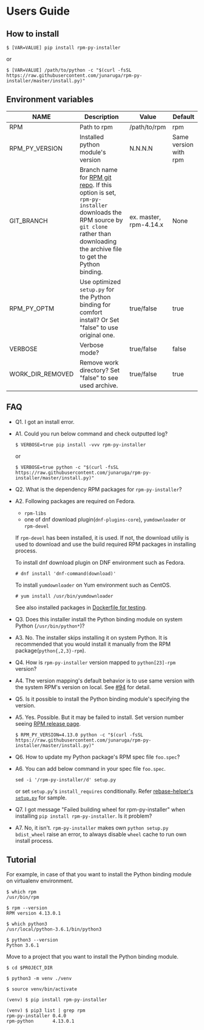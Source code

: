 # Users Guide

## How to install

```
$ [VAR=VALUE] pip install rpm-py-installer
```
or

```
$ [VAR=VALUE] /path/to/python -c "$(curl -fsSL https://raw.githubusercontent.com/junaruga/rpm-py-installer/master/install.py)"
```

## Environment variables

| NAME | Description | Value | Default |
| ---- | ----------- | ----- | ------- |
| RPM | Path to rpm | /path/to/rpm | rpm |
| RPM_PY_VERSION | Installed python module's version | N.N.N.N |  Same version with rpm |
| GIT_BRANCH | Branch name for [RPM git repo](https://github.com/rpm-software-management/rpm). If this option is set, `rpm-py-installer` downloads the RPM source by `git clone` rather than downloading the archive file to get the Python binding. | ex. master, rpm-4.14.x | None |
| RPM_PY_OPTM | Use optimized `setup.py` for the Python binding for comfort install? Or Set "false" to use original one. | true/false | true |
| VERBOSE | Verbose mode? | true/false | false |
| WORK_DIR_REMOVED | Remove work directory? Set "false" to see used archive. | true/false | true |


## FAQ

- Q1. I got an install error.
- A1. Could you run below command and check outputted log?

  ```
  $ VERBOSE=true pip install -vvv rpm-py-installer
  ```

  or

  ```
  $ VERBOSE=true python -c "$(curl -fsSL https://raw.githubusercontent.com/junaruga/rpm-py-installer/master/install.py)"
  ```

- Q2. What is the dependency RPM packages for `rpm-py-installer`?
- A2. Following packages are required on Fedora.
  - `rpm-libs`
  - one of dnf download plugin(`dnf-plugins-core`), `yumdownloader` or `rpm-devel`

  If `rpm-devel` has been installed, it is used. If not, the download utiliy is used to download and use the build required RPM packages in installing process.

  To install dnf download plugin on DNF environment such as Fedora.

  ```
  # dnf install 'dnf-command(download)'
  ```

  To install `yumdownloader` on Yum environment such as CentOS.

  ```
  # yum install /usr/bin/yumdownloader
  ```

  See also installed packages in [Dockerfile for testing](../.travis/Dockerfile).


- Q3. Does this installer install the Python binding module on system Python (`/usr/bin/python*`)?
- A3. No. The installer skips installing it on system Python.
  It is recommended that you would install it manually from the RPM package(`python{,2,3}-rpm`).


- Q4. How is `rpm-py-installer` version mapped to `python[23]-rpm` version?
- A4. The version mapping's default behavior is to use same version with the system RPM's version on local. See [#94](https://github.com/junaruga/rpm-py-installer/issues/94) for detail.

- Q5. Is it possible to install the Python binding module's specifying the version.
- A5. Yes. Possible. But it may be failed to install. Set version number seeing [RPM release page](https://github.com/rpm-software-management/rpm/releases).

  ```
  $ RPM_PY_VERSION=4.13.0 python -c "$(curl -fsSL https://raw.githubusercontent.com/junaruga/rpm-py-installer/master/install.py)"
  ```
- Q6. How to update my Python package's RPM spec file `foo.spec`?
- A6. You can add below command in your spec file `foo.spec`.

  ```
  sed -i '/rpm-py-installer/d' setup.py
  ```

  or set `setup.py`'s `install_requires` conditionally. Refer [rebase-helper's `setup.py`](https://github.com/rebase-helper/rebase-helper/blob/master/setup.py) for sample.

- Q7. I got message "Failed building wheel for rpm-py-installer" when installing `pip install rpm-py-installer`. Is it problem?
- A7. No, it isn't. `rpm-py-installer` makes own `python setup.py bdist_wheel` raise an error, to always disable `wheel` cache to run own install process.

## Tutorial

For example, in case of that you want to install the Python binding module on virtualenv environment.

```
$ which rpm
/usr/bin/rpm

$ rpm --version
RPM version 4.13.0.1
```

```
$ which python3
/usr/local/python-3.6.1/bin/python3

$ python3 --version
Python 3.6.1
```

Move to a project that you want to install the Python binding module.

```
$ cd $PROJECT_DIR

$ python3 -m venv ./venv

$ source venv/bin/activate
```

```
(venv) $ pip install rpm-py-installer
```

```
(venv) $ pip3 list | grep rpm
rpm-py-installer 0.4.0
rpm-python       4.13.0.1
```
